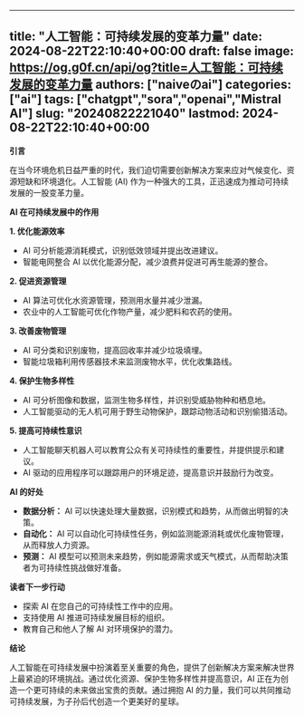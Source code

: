 
---
title: "人工智能：可持续发展的变革力量"
date: 2024-08-22T22:10:40+00:00
draft: false
image: https://og.g0f.cn/api/og?title=人工智能：可持续发展的变革力量
authors: ["naiveのai"]
categories: ["ai"]
tags: ["chatgpt","sora","openai","Mistral AI"]
slug: "20240822221040"
lastmod: 2024-08-22T22:10:40+00:00
---
**引言**

在当今环境危机日益严重的时代，我们迫切需要创新解决方案来应对气候变化、资源短缺和环境退化。人工智能 (AI) 作为一种强大的工具，正迅速成为推动可持续发展的一股变革力量。

**AI 在可持续发展中的作用**

**1. 优化能源效率**

* AI 可分析能源消耗模式，识别低效领域并提出改进建议。
* 智能电网整合 AI 以优化能源分配，减少浪费并促进可再生能源的整合。

**2. 促进资源管理**

* AI 算法可优化水资源管理，预测用水量并减少泄漏。
* 农业中的人工智能可优化作物产量，减少肥料和农药的使用。

**3. 改善废物管理**

* AI 可分类和识别废物，提高回收率并减少垃圾填埋。
* 智能垃圾箱利用传感器技术来监测废物水平，优化收集路线。

**4. 保护生物多样性**

* AI 可分析图像和数据，监测生物多样性，并识别受威胁物种和栖息地。
* 人工智能驱动的无人机可用于野生动物保护，跟踪动物活动和识别偷猎活动。

**5. 提高可持续性意识**

* 人工智能聊天机器人可以教育公众有关可持续性的重要性，并提供提示和建议。
* AI 驱动的应用程序可以跟踪用户的环境足迹，提高意识并鼓励行为改变。

**AI 的好处**

* **数据分析：** AI 可以快速处理大量数据，识别模式和趋势，从而做出明智的决策。
* **自动化：** AI 可以自动化可持续性任务，例如监测能源消耗或优化废物管理，从而释放人力资源。
* **预测：** AI 模型可以预测未来趋势，例如能源需求或天气模式，从而帮助决策者为可持续性挑战做好准备。

**读者下一步行动**

* 探索 AI 在您自己的可持续性工作中的应用。
* 支持使用 AI 推进可持续发展目标的组织。
* 教育自己和他人了解 AI 对环境保护的潜力。

**结论**

人工智能在可持续发展中扮演着至关重要的角色，提供了创新解决方案来解决世界上最紧迫的环境挑战。通过优化资源、保护生物多样性并提高意识，AI 正在为创造一个更可持续的未来做出宝贵的贡献。通过拥抱 AI 的力量，我们可以共同推动可持续发展，为子孙后代创造一个更美好的星球。